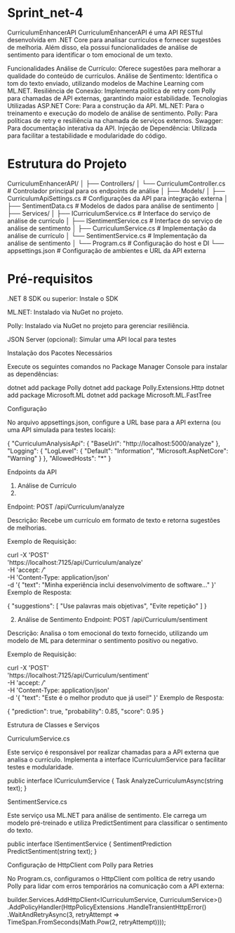 # Sprint_net-4


CurriculumEnhancerAPI
CurriculumEnhancerAPI é uma API RESTful desenvolvida em .NET Core para analisar currículos e fornecer sugestões de melhoria. Além disso, ela possui funcionalidades de análise de sentimento para identificar o tom emocional de um texto.

Funcionalidades
Análise de Currículo: Oferece sugestões para melhorar a qualidade do conteúdo de currículos.
Análise de Sentimento: Identifica o tom do texto enviado, utilizando modelos de Machine Learning com ML.NET.
Resiliência de Conexão: Implementa política de retry com Polly para chamadas de API externas, garantindo maior estabilidade.
Tecnologias Utilizadas
ASP.NET Core: Para a construção da API.
ML.NET: Para o treinamento e execução do modelo de análise de sentimento.
Polly: Para políticas de retry e resiliência na chamada de serviços externos.
Swagger: Para documentação interativa da API.
Injeção de Dependência: Utilizada para facilitar a testabilidade e modularidade do código.

 # Estrutura do Projeto
 CurriculumEnhancerAPI/
│
├── Controllers/
│   └── CurriculumController.cs      # Controlador principal para os endpoints de análise
│
├── Models/
│   ├── CurriculumApiSettings.cs     # Configurações da API para integração externa
│   ├── SentimentData.cs             # Modelos de dados para análise de sentimento
│
├── Services/
│   ├── ICurriculumService.cs        # Interface do serviço de análise de currículo
│   ├── ISentimentService.cs         # Interface do serviço de análise de sentimento
│   ├── CurriculumService.cs         # Implementação da análise de currículo
│   └── SentimentService.cs          # Implementação da análise de sentimento
│
└── Program.cs                       # Configuração do host e DI
└── appsettings.json                 # Configuração de ambientes e URL da API externa

# Pré-requisitos

.NET 8 SDK ou superior: Instale o SDK

ML.NET: Instalado via NuGet no projeto.

Polly: Instalado via NuGet no projeto para gerenciar resiliência.

JSON Server (opcional): Simular uma API local para testes

Instalação dos Pacotes Necessários 

Execute os seguintes comandos no Package Manager Console para instalar as dependências:

dotnet add package Polly
dotnet add package Polly.Extensions.Http
dotnet add package Microsoft.ML
dotnet add package Microsoft.ML.FastTree

Configuração

No arquivo appsettings.json, configure a URL base para a API externa (ou uma API simulada para testes locais):

{
  "CurriculumAnalysisApi": {
    "BaseUrl": "http://localhost:5000/analyze"
  },
  "Logging": {
    "LogLevel": {
      "Default": "Information",
      "Microsoft.AspNetCore": "Warning"
    }
  },
  "AllowedHosts": "*"
}

Endpoints da API

1. Análise de Currículo
2. 
Endpoint: POST /api/Curriculum/analyze

Descrição: Recebe um currículo em formato de texto e retorna sugestões de melhorias.

Exemplo de Requisição:

curl -X 'POST' \
  'https://localhost:7125/api/Curriculum/analyze' \
  -H 'accept: */*' \
  -H 'Content-Type: application/json' \
  -d '{
        "text": "Minha experiência inclui desenvolvimento de software..."
      }'
Exemplo de Resposta:

{
  "suggestions": [
    "Use palavras mais objetivas",
    "Evite repetição"
  ]
}

2. Análise de Sentimento
Endpoint: POST /api/Curriculum/sentiment

Descrição: Analisa o tom emocional do texto fornecido, utilizando um modelo de ML para determinar o sentimento positivo ou negativo.

Exemplo de Requisição:

curl -X 'POST' \
  'https://localhost:7125/api/Curriculum/sentiment' \
  -H 'accept: */*' \
  -H 'Content-Type: application/json' \
  -d '{
        "text": "Este é o melhor produto que já usei!"
      }'
Exemplo de Resposta:

{
  "prediction": true,
  "probability": 0.85,
  "score": 0.95
}

Estrutura de Classes e Serviços

CurriculumService.cs

Este serviço é responsável por realizar chamadas para a API externa que analisa o currículo. Implementa a interface ICurriculumService para facilitar testes e modularidade.

public interface ICurriculumService
{
    Task<AnalysisResponse> AnalyzeCurriculumAsync(string text);
}

SentimentService.cs

Este serviço usa ML.NET para análise de sentimento. Ele carrega um modelo pré-treinado e utiliza PredictSentiment para classificar o sentimento do texto.

public interface ISentimentService
{
    SentimentPrediction PredictSentiment(string text);
}

Configuração de HttpClient com Polly para Retries

No Program.cs, configuramos o HttpClient com política de retry usando Polly para lidar com erros temporários na comunicação com a API externa:

builder.Services.AddHttpClient<ICurriculumService, CurriculumService>()
    .AddPolicyHandler(HttpPolicyExtensions
        .HandleTransientHttpError()
        .WaitAndRetryAsync(3, retryAttempt => TimeSpan.FromSeconds(Math.Pow(2, retryAttempt))));
